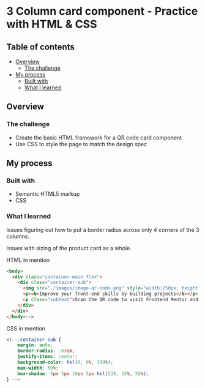 # 3 Column card component - Practice with HTML & CSS

## Table of contents

- [Overview](#overview)
  - [The challenge](#the-challenge)
- [My process](#my-process)
  - [Built with](#built-with)
  - [What I learned](#what-i-learned)

## Overview

### The challenge

- Create the basic HTML framework for a QR code card component 
- Use CSS to style the page to match the design spec

## My process

### Built with

- Semantic HTML5 markup
- CSS

### What I learned

Issues figuring out how to put a border radius across only 4 corners of the 3 columns.

Issues with sizing of the product card as a whole.

HTML in mention
```html
<body>
  <div class="container-main flex">
    <div class="container-sub">
      <img src="./images/image-qr-code.png" style="width:250px; height:250px;" alt="">
      <p><b>Improve your front-end skills by building projects</b></p>
      <p class="subtext">Scan the QR code to visit Frontend Mentor and take your coding skills to the next level</p>  
    </div>
  </div>
</body>-->
```

CSS in mention
```css
<!--.container-sub {
    margin: auto;
    border-radius: .6rem;
    justify-items: center;
    background-color: hsl(0, 0%, 100%);
    max-width: 50%;
    box-shadow: 5px 5px 10px 5px hsl(220, 15%, 55%);
} -->
```

